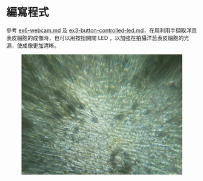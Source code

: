 # 編寫程式

參考 [ex6-webcam.md](../application-of-picamera/ex6-webcam.md "mention") 及 [ex3-button-controlled-led.md](../application-of-gpiozero-and-sensors/ex3-button-controlled-led.md "mention")，在用利用手擷取洋䓤表皮細胞的成像時，也可以用按扭開關 LED ，以加強在拍攝洋䓤表皮細胞的光源，使成像更加清𥇦。

<figure><img src="../.gitbook/assets/sample.jpg" alt=""><figcaption></figcaption></figure>
